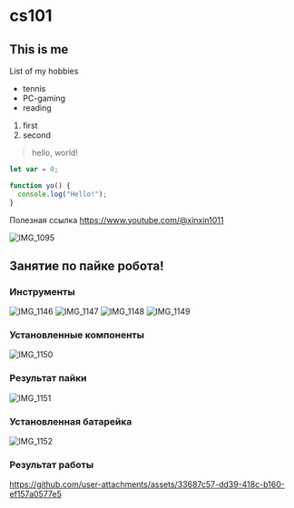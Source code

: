 # cs101
## This is me
List of my hobbies
* tennis
* PC-gaming
* reading
1. first
2. second
> hello, world!
```javascript
let var = 0;

function yo() {
  console.log("Hello!");
}
```

Полезная ссылка
https://www.youtube.com/@xinxin1011

![IMG_1095](https://github.com/user-attachments/assets/2940ca6a-08b6-4191-8943-692259fb9e67)

## Занятие по пайке робота!
### Инструменты
![IMG_1146](https://github.com/user-attachments/assets/9be730c8-5ff6-46bd-af29-8acb1d884321)
![IMG_1147](https://github.com/user-attachments/assets/c24ed9a7-7a3d-43f4-89b7-739a6b9aa1fb)
![IMG_1148](https://github.com/user-attachments/assets/e5007f85-bbf6-49e4-b353-501bcdef64b4)
![IMG_1149](https://github.com/user-attachments/assets/f604479e-00b7-4a80-9708-8e331499ff80)
### Установленные компоненты
![IMG_1150](https://github.com/user-attachments/assets/30b3f479-6138-4fb0-b6b1-e240f5703c2b)
### Результат пайки
![IMG_1151](https://github.com/user-attachments/assets/bf4ed39a-6ae9-41a5-846e-4aac3f9f1bf1)
### Установленная батарейка
![IMG_1152](https://github.com/user-attachments/assets/43d52c8d-d206-4a5e-bf6c-09475f9f74fe)
### Результат работы
https://github.com/user-attachments/assets/33687c57-dd39-418c-b160-ef157a0577e5

